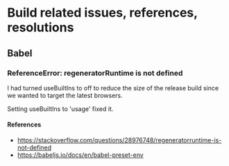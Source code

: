 # Build related issues, references, resolutions

## Babel
### ReferenceError: regeneratorRuntime is not defined
I had turned useBuiltIns to off to reduce the size of the release
build since we wanted to target the latest browsers.

Setting useBuiltIns to 'usage' fixed it.

#### References
- https://stackoverflow.com/questions/28976748/regeneratorruntime-is-not-defined
- https://babeljs.io/docs/en/babel-preset-env